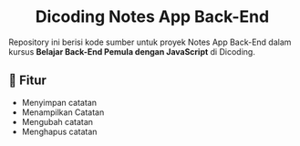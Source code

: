 <h1 align="center">Dicoding Notes App Back-End</h1>

Repository ini berisi kode sumber untuk proyek Notes App Back-End dalam kursus **Belajar Back-End Pemula dengan JavaScript** di Dicoding.

## 📌 Fitur
- Menyimpan catatan
- Menampilkan Catatan
- Mengubah catatan
- Menghapus catatan
